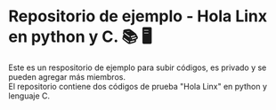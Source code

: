 # Repositorio de ejemplo - Hola Linx en python y C. 📚 🖥️
Este es un respositorio de ejemplo para subir códigos, es privado y se pueden agregar más miembros.  
El repositorio contiene dos códigos de prueba "Hola Linx" en python y lenguaje C.
